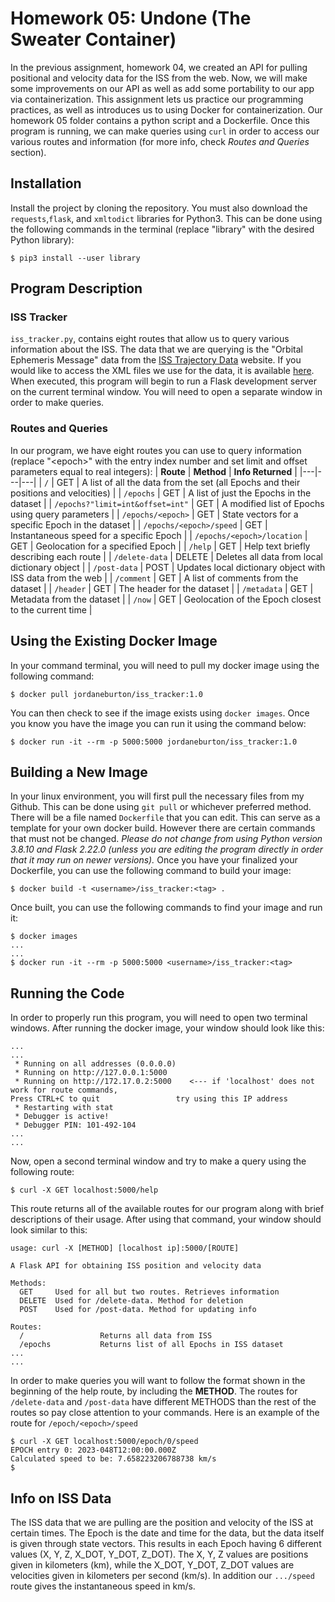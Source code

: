 # Homework 05: Undone (The Sweater Container)
In the previous assignment, homework 04, we created an API for pulling positional and velocity data for the ISS from the web. Now, we will make some improvements on our API as well as add some portability to our app via containerization.
This assignment lets us practice our programming practices, as well as introduces us to using Docker for containerization. Our homework 05 folder contains a python script and a Dockerfile. Once this program is running, we can make queries using `curl` in order to access our various routes and information (for more info, check *Routes and Queries* section).
## Installation
Install the project by cloning the repository. You must also download the `requests`,`flask`, and `xmltodict` libraries for Python3. This can be done using the following commands in the terminal (replace "library" with the desired Python library):
```
$ pip3 install --user library
```
## Program Description
### ISS Tracker
`iss_tracker.py`, contains eight routes that allow us to query various information about the ISS. The data that we are querying is the "Orbital Ephemeris Message" data from the [ISS Trajectory Data](https://spotthestation.nasa.gov/trajectory_data.cfm) website. If you would like to access the XML files we use for the data, it is available [here](https://nasa-public-data.s3.amazonaws.com/iss-coords/current/ISS_OEM/ISS.OEM_J2K_EPH.xml).
When executed, this program will begin to run a Flask development server on the current terminal window. You will need to open a separate window in order to make queries.
### Routes and Queries
In our program, we have eight routes you can use to query information (replace "\<epoch\>" with the entry index number and set limit and offset parameters equal to real integers):
| **Route** | **Method** | **Info Returned** |
|---|---|---|
| `/` | GET | A list of all the data from the set (all Epochs and their positions and velocities) |
| `/epochs` | GET | A list of just the Epochs in the dataset |
| `/epochs?"limit=int&offset=int"` | GET | A modified list of Epochs using query parameters |
| `/epochs/<epoch>` | GET | State vectors for a specific Epoch in the dataset |
| `/epochs/<epoch>/speed` | GET | Instantaneous speed for a specific Epoch |
| `/epochs/<epoch>/location` | GET | Geolocation for a specified Epoch |
| `/help` | GET | Help text briefly describing each route |
| `/delete-data` | DELETE | Deletes all data from local dictionary object |
| `/post-data` | POST | Updates local dictionary object with ISS data from the web |
| `/comment` | GET | A list of comments from the dataset |
| `/header` | GET | The header for the dataset |
| `/metadata` | GET | Metadata from the dataset |
| `/now` | GET | Geolocation of the Epoch closest to the current time |
## Using the Existing Docker Image
In your command terminal, you will need to pull my docker image using the following command:
```
$ docker pull jordaneburton/iss_tracker:1.0
```
You can then check to see if the image exists using `docker images`. Once you know you have the image you can run it using the command below:
```
$ docker run -it --rm -p 5000:5000 jordaneburton/iss_tracker:1.0
```
## Building a New Image
In your linux environment, you will first pull the necessary files from my Github. This can be done using `git pull` or whichever preferred method.
There will be a file named `Dockerfile` that you can edit. This can serve as a template for your own docker build. However there are certain commands that must not be changed. *Please do not change from using Python version 3.8.10 and Flask 2.22.0 (unless you are editing the program directly in order that it may run on newer versions).* 
Once you have your finalized your Dockerfile, you can use the following command to build your image:
```
$ docker build -t <username>/iss_tracker:<tag> .
```
Once built, you can use the following commands to find your image and run it:
```
$ docker images
...
...
$ docker run -it --rm -p 5000:5000 <username>/iss_tracker:<tag> 
```
## Running the Code
In order to properly run this program, you will need to open two terminal windows. After running the docker image, your window should look like this:
```
...
...
 * Running on all addresses (0.0.0.0)
 * Running on http://127.0.0.1:5000
 * Running on http://172.17.0.2:5000    <--- if 'localhost' does not work for route commands,
Press CTRL+C to quit			     try using this IP address
 * Restarting with stat
 * Debugger is active!
 * Debugger PIN: 101-492-104
...
...
```
Now, open a second terminal window and try to make a query using the following route:
```
$ curl -X GET localhost:5000/help
```
This route returns all of the available routes for our program along with brief descriptions of their usage. After using that command, your window should look similar to this:
```
usage: curl -X [METHOD] [localhost ip]:5000/[ROUTE]

A Flask API for obtaining ISS position and velocity data

Methods:
  GET     Used for all but two routes. Retrieves information
  DELETE  Used for /delete-data. Method for deletion
  POST    Used for /post-data. Method for updating info

Routes:
  /                 Returns all data from ISS
  /epochs           Returns list of all Epochs in ISS dataset
...
...
```
In order to make queries you will want to follow the format shown in the beginning of the help route, by including the **METHOD**. The routes for `/delete-data` and `/post-data` have different METHODS than the rest of the routes so pay close attention to your commands. 
Here is an example of the route for `/epoch/<epoch>/speed`
```
$ curl -X GET localhost:5000/epoch/0/speed
EPOCH entry 0: 2023-048T12:00:00.000Z
Calculated speed to be: 7.658223206788738 km/s
$
```
## Info on ISS Data
The ISS data that we are pulling are the position and velocity of the ISS at certain times. The Epoch is the date and time for the data, but the data itself is given through state vectors. This results in each Epoch having 6 different values (X, Y, Z, X\_DOT, Y\_DOT, Z\_DOT). The X, Y, Z values are positions given in kilometers (km), while the X\_DOT, Y\_DOT, Z\_DOT values are velocities given in kilometers per second (km/s). In addition our `.../speed` route gives the instantaneous speed in km/s.


